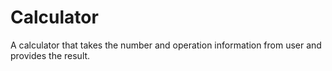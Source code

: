 # Calculator

A calculator that takes the number and operation information from user and provides the result.